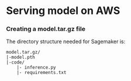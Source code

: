 # Serving model on AWS

### Creating a model.tar.gz file

The directory structure needed for Sagemaker is:

```
model.tar.gz/
|-model.pth
|-code/
    |- inference.py
    |- requirements.txt
```